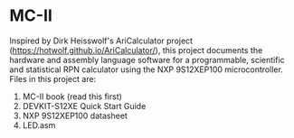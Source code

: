 # MC-II
Inspired by Dirk Heisswolf's AriCalculator project (https://hotwolf.github.io/AriCalculator/), this project documents the hardware and assembly language software for a programmable, scientific and statistical RPN calculator using the NXP 9S12XEP100  microcontroller. Files in this project are:
1) MC-II book (read this first)
2) DEVKIT-S12XE Quick Start Guide
3) NXP 9S12XEP100 datasheet 
4) LED.asm 

